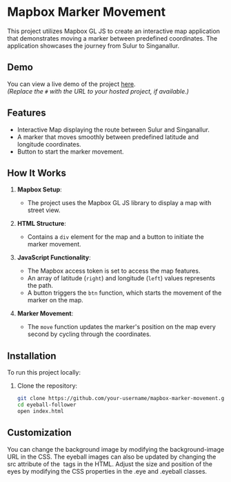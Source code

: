 # Mapbox Marker Movement

This project utilizes Mapbox GL JS to create an interactive map application that demonstrates moving a marker between predefined coordinates. The application showcases the journey from Sulur to Singanallur.

## Demo

You can view a live demo of the project [here](#).  
*(Replace the `#` with the URL to your hosted project, if available.)*

## Features

- Interactive Map displaying the route between Sulur and Singanallur.
- A marker that moves smoothly between predefined latitude and longitude coordinates.
- Button to start the marker movement.

## How It Works

1. **Mapbox Setup**:
   - The project uses the Mapbox GL JS library to display a map with street view.

2. **HTML Structure**:
   - Contains a `div` element for the map and a button to initiate the marker movement.

3. **JavaScript Functionality**:
   - The Mapbox access token is set to access the map features.
   - An array of latitude (`right`) and longitude (`left`) values represents the path.
   - A button triggers the `btn` function, which starts the movement of the marker on the map.

4. **Marker Movement**:
   - The `move` function updates the marker's position on the map every second by cycling through the coordinates.

## Installation

To run this project locally:

1. Clone the repository:

   ```bash
   git clone https://github.com/your-username/mapbox-marker-movement.git
   cd eyeball-follower
   open index.html
## Customization
You can change the background image by modifying the background-image URL in the CSS.
The eyeball images can also be updated by changing the src attribute of the <img> tags in the HTML.
Adjust the size and position of the eyes by modifying the CSS properties in the .eye and .eyeball classes.
